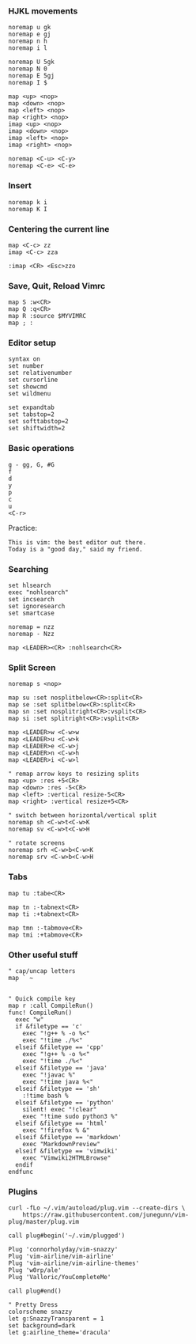 ### HJKL movements

```vim
noremap u gk
noremap e gj
noremap n h
noremap i l
```

```vim
noremap U 5gk
noremap N 0
noremap E 5gj
noremap I $
```

```vim
map <up> <nop>
map <down> <nop>
map <left> <nop>
map <right> <nop>
imap <up> <nop>
imap <down> <nop>
imap <left> <nop>
imap <right> <nop>
```

```vim
noremap <C-u> <C-y>
noremap <C-e> <C-e>
```

### Insert

```vim
noremap k i
noremap K I
```

### Centering the current line

```vim
map <C-c> zz
imap <C-c> zza
```

```vim
:imap <CR> <Esc>zzo
```

### Save, Quit, Reload Vimrc

```vim
map S :w<CR>
map Q :q<CR>
map R :source $MYVIMRC
map ; :
```

### Editor setup

```vim
syntax on
set number
set relativenumber
set cursorline
set showcmd
set wildmenu
```

```vim
set expandtab
set tabstop=2
set softtabstop=2
set shiftwidth=2
```

### Basic operations

```vim
g - gg, G, #G
f
d
y
p
c
u
<C-r>
```

Practice:
```
This is vim: the best editor out there.
Today is a "good day," said my friend.
```

### Searching

```vim
set hlsearch
exec "nohlsearch"
set incsearch
set ignoresearch
set smartcase
```

```vim
noremap = nzz
noremap - Nzz
```

```vim
map <LEADER><CR> :nohlsearch<CR>
```

### Split Screen

```vim
noremap s <nop>
```

```vim
map su :set nosplitbelow<CR>:split<CR>
map se :set splitbelow<CR>:split<CR>
map sn :set nosplitright<CR>:vsplit<CR>
map si :set splitright<CR>:vsplit<CR>
```

```vim
map <LEADER>w <C-w>w
map <LEADER>u <C-w>k
map <LEADER>e <C-w>j
map <LEADER>n <C-w>h
map <LEADER>i <C-w>l
```

```vim
" remap arrow keys to resizing splits
map <up> :res +5<CR>
map <down> :res -5<CR>
map <left> :vertical resize-5<CR>
map <right> :vertical resize+5<CR>
```

```vim
" switch between horizontal/vertical split
noremap sh <C-w>t<C-w>K
noremap sv <C-w>t<C-w>H
```

```vim
" rotate screens
noremap srh <C-w>b<C-w>K
noremap srv <C-w>b<C-w>H
```

### Tabs

```vim
map tu :tabe<CR>
```

```vim
map tn :-tabnext<CR>
map ti :+tabnext<CR>
```

```vim
map tmn :-tabmove<CR>
map tmi :+tabmove<CR>
```

### Other useful stuff

```vim
" cap/uncap letters
map ` ~
```

```vim

" Quick compile key
map r :call CompileRun()
func! CompileRun()
  exec "w"
  if &filetype == 'c'
    exec "!g++ % -o %<"
    exec "!time ./%<"
  elseif &filetype == 'cpp'
    exec "!g++ % -o %<"
    exec "!time ./%<"
  elseif &filetype == 'java'
    exec "!javac %"
    exec "!time java %<"
  elseif &filetype == 'sh'
    :!time bash %
  elseif &filetype == 'python'
    silent! exec "!clear"
    exec "!time sudo python3 %"
  elseif &filetype == 'html'
    exec "!firefox % &"
  elseif &filetype == 'markdown'
    exec "MarkdownPreview"
  elseif &filetype == 'vimwiki'
    exec "Vimwiki2HTMLBrowse"
  endif
endfunc
```

### Plugins

```shell
curl -fLo ~/.vim/autoload/plug.vim --create-dirs \
    https://raw.githubusercontent.com/junegunn/vim-plug/master/plug.vim
```

```vim
call plug#begin('~/.vim/plugged')

Plug 'connorholyday/vim-snazzy'
Plug 'vim-airline/vim-airline'
Plug 'vim-airline/vim-airline-themes'
Plug 'w0rp/ale'
Plug 'Valloric/YouCompleteMe'

call plug#end()
```

```vim
" Pretty Dress
colorscheme snazzy
let g:SnazzyTransparent = 1
set background=dark
let g:airline_theme='dracula'
```


